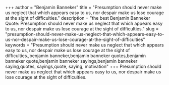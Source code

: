 +++
author = "Benjamin Banneker"
title = "Presumption should never make us neglect that which appears easy to us, nor despair make us lose courage at the sight of difficulties."
description = "the best Benjamin Banneker Quote: Presumption should never make us neglect that which appears easy to us, nor despair make us lose courage at the sight of difficulties."
slug = "presumption-should-never-make-us-neglect-that-which-appears-easy-to-us-nor-despair-make-us-lose-courage-at-the-sight-of-difficulties"
keywords = "Presumption should never make us neglect that which appears easy to us, nor despair make us lose courage at the sight of difficulties.,benjamin banneker,benjamin banneker quotes,benjamin banneker quote,benjamin banneker sayings,benjamin banneker saying,quotes, sayings,quote, saying, motivation"
+++
Presumption should never make us neglect that which appears easy to us, nor despair make us lose courage at the sight of difficulties.
